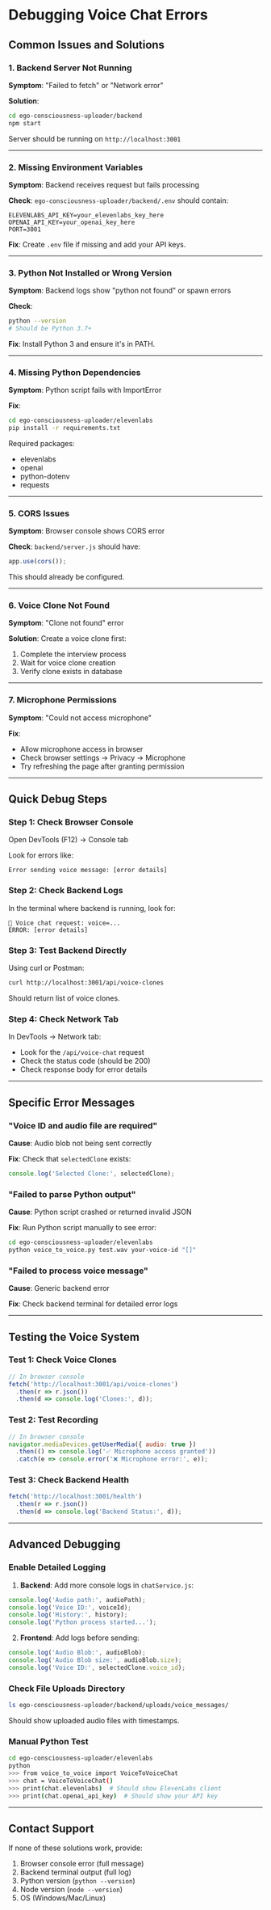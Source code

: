 # Debugging Voice Chat Errors

## Common Issues and Solutions

### 1. **Backend Server Not Running**
**Symptom**: "Failed to fetch" or "Network error"

**Solution**:
```bash
cd ego-consciousness-uploader/backend
npm start
```
Server should be running on `http://localhost:3001`

---

### 2. **Missing Environment Variables**
**Symptom**: Backend receives request but fails processing

**Check**: `ego-consciousness-uploader/backend/.env` should contain:
```env
ELEVENLABS_API_KEY=your_elevenlabs_key_here
OPENAI_API_KEY=your_openai_key_here
PORT=3001
```

**Fix**: Create `.env` file if missing and add your API keys.

---

### 3. **Python Not Installed or Wrong Version**
**Symptom**: Backend logs show "python not found" or spawn errors

**Check**:
```bash
python --version
# Should be Python 3.7+
```

**Fix**: Install Python 3 and ensure it's in PATH.

---

### 4. **Missing Python Dependencies**
**Symptom**: Python script fails with ImportError

**Fix**:
```bash
cd ego-consciousness-uploader/elevenlabs
pip install -r requirements.txt
```

Required packages:
- elevenlabs
- openai
- python-dotenv
- requests

---

### 5. **CORS Issues**
**Symptom**: Browser console shows CORS error

**Check**: `backend/server.js` should have:
```javascript
app.use(cors());
```

This should already be configured.

---

### 6. **Voice Clone Not Found**
**Symptom**: "Clone not found" error

**Solution**: Create a voice clone first:
1. Complete the interview process
2. Wait for voice clone creation
3. Verify clone exists in database

---

### 7. **Microphone Permissions**
**Symptom**: "Could not access microphone"

**Fix**: 
- Allow microphone access in browser
- Check browser settings → Privacy → Microphone
- Try refreshing the page after granting permission

---

## Quick Debug Steps

### Step 1: Check Browser Console
Open DevTools (F12) → Console tab

Look for errors like:
```
Error sending voice message: [error details]
```

### Step 2: Check Backend Logs
In the terminal where backend is running, look for:
```
🎤 Voice chat request: voice=...
ERROR: [error details]
```

### Step 3: Test Backend Directly
Using curl or Postman:
```bash
curl http://localhost:3001/api/voice-clones
```

Should return list of voice clones.

### Step 4: Check Network Tab
In DevTools → Network tab:
- Look for the `/api/voice-chat` request
- Check the status code (should be 200)
- Check response body for error details

---

## Specific Error Messages

### "Voice ID and audio file are required"
**Cause**: Audio blob not being sent correctly

**Fix**: Check that `selectedClone` exists:
```javascript
console.log('Selected Clone:', selectedClone);
```

### "Failed to parse Python output"
**Cause**: Python script crashed or returned invalid JSON

**Fix**: Run Python script manually to see error:
```bash
cd ego-consciousness-uploader/elevenlabs
python voice_to_voice.py test.wav your-voice-id "[]"
```

### "Failed to process voice message"
**Cause**: Generic backend error

**Fix**: Check backend terminal for detailed error logs

---

## Testing the Voice System

### Test 1: Check Voice Clones
```javascript
// In browser console
fetch('http://localhost:3001/api/voice-clones')
  .then(r => r.json())
  .then(d => console.log('Clones:', d));
```

### Test 2: Test Recording
```javascript
// In browser console
navigator.mediaDevices.getUserMedia({ audio: true })
  .then(() => console.log('✅ Microphone access granted'))
  .catch(e => console.error('❌ Microphone error:', e));
```

### Test 3: Check Backend Health
```javascript
fetch('http://localhost:3001/health')
  .then(r => r.json())
  .then(d => console.log('Backend Status:', d));
```

---

## Advanced Debugging

### Enable Detailed Logging

1. **Backend**: Add more console logs in `chatService.js`:
```javascript
console.log('Audio path:', audioPath);
console.log('Voice ID:', voiceId);
console.log('History:', history);
console.log('Python process started...');
```

2. **Frontend**: Add logs before sending:
```javascript
console.log('Audio Blob:', audioBlob);
console.log('Audio Blob size:', audioBlob.size);
console.log('Voice ID:', selectedClone.voice_id);
```

### Check File Uploads Directory
```bash
ls ego-consciousness-uploader/backend/uploads/voice_messages/
```

Should show uploaded audio files with timestamps.

### Manual Python Test
```bash
cd ego-consciousness-uploader/elevenlabs
python
>>> from voice_to_voice import VoiceToVoiceChat
>>> chat = VoiceToVoiceChat()
>>> print(chat.elevenlabs)  # Should show ElevenLabs client
>>> print(chat.openai_api_key)  # Should show your API key
```

---

## Contact Support

If none of these solutions work, provide:
1. Browser console error (full message)
2. Backend terminal output (full log)
3. Python version (`python --version`)
4. Node version (`node --version`)
5. OS (Windows/Mac/Linux)

